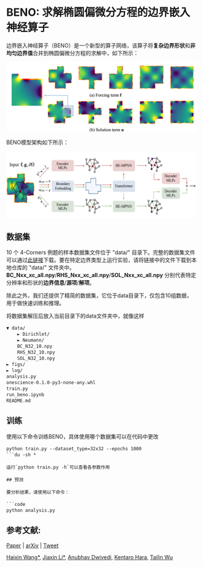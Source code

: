 # BENO: 求解椭圆偏微分方程的边界嵌入神经算子

边界嵌入神经算子（BENO）是一个新型的算子网络，该算子将**复杂边界形状**和**非均匀边界值**合并到椭圆偏微分方程的求解中，如下所示：

<img src="figs/motivation.png" alt="flow-examples" width="600" >

BENO模型架构如下所示：

<img src="figs/arch.png" alt="flow-examples" width="600" >

## 数据集

10 个 4-Corners 例题的样本数据集文件位于 "data/" 目录下。完整的数据集文件可以通过[此链接](https://drive.google.com/file/d/11PbUrzJ-b18VhFGY_uICSciCkeGrsaTZ/view)下载。要在特定边界类型上运行实验，请将链接中的文件下载到本地仓库的 "data/" 文件夹中。**BC_Nxx_xc_all.npy**/**RHS_Nxx_xc_all.npy**/**SOL_Nxx_xc_all.npy** 分别代表特定分辨率和形状的**边界信息**/**源项**/**解项**。

除此之外，我们还提供了精简的数据集，它位于data目录下，仅包含10组数据，用于做快速训练和推理。

将数据集解压后放入当前目录下的data文件夹中，就像这样

```
▼ data/
    ► Dirichlet/
    ► Neumann/
    BC_N32_10.npy
    RHS_N32_10.npy
    SOL_N32_10.npy
► figs/
► log/    
analysis.py
onescience-0.1.0-py3-none-any.whl
train.py
run_beno.ipynb
README.md
```

## 训练

使用以下命令训练BENO，具体使用哪个数据集可以在代码中更改

```code
python train.py --dataset_type=32x32 --epochs 1000
```du -sh *

运行`python train.py -h`可以查看各参数作用

## 预测

要分析结果，请使用以下命令：

```code
python analysis.py 
```

## 参考文献:

[Paper](https://openreview.net/forum?id=ZZTkLDRmkg) | [arXiv](https://arxiv.org/abs/2401.09323) | [Tweet](https://twitter.com/tailin_wu/status/1747259448635367756)

[Haixin Wang*](https://willdreamer.github.io/), [Jiaxin Li*](https://github.com/Jiaxinlia/Jiaxin.github.io), [Anubhav Dwivedi](https://dwivedi-anubhav.github.io/website/), [Kentaro Hara](https://aa.stanford.edu/people/ken-hara), [Tailin Wu](https://tailin.org/)

